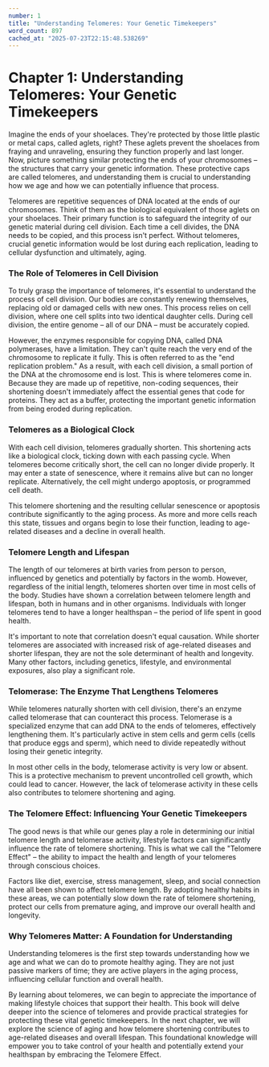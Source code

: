 ```yaml
---
number: 1
title: "Understanding Telomeres: Your Genetic Timekeepers"
word_count: 897
cached_at: "2025-07-23T22:15:48.538269"
---
```


# Chapter 1: Understanding Telomeres: Your Genetic Timekeepers

Imagine the ends of your shoelaces. They're protected by those little plastic or metal caps, called aglets, right? These aglets prevent the shoelaces from fraying and unraveling, ensuring they function properly and last longer. Now, picture something similar protecting the ends of your chromosomes – the structures that carry your genetic information. These protective caps are called telomeres, and understanding them is crucial to understanding how we age and how we can potentially influence that process.

Telomeres are repetitive sequences of DNA located at the ends of our chromosomes. Think of them as the biological equivalent of those aglets on your shoelaces. Their primary function is to safeguard the integrity of our genetic material during cell division. Each time a cell divides, the DNA needs to be copied, and this process isn't perfect. Without telomeres, crucial genetic information would be lost during each replication, leading to cellular dysfunction and ultimately, aging.


### The Role of Telomeres in Cell Division

To truly grasp the importance of telomeres, it's essential to understand the process of cell division. Our bodies are constantly renewing themselves, replacing old or damaged cells with new ones. This process relies on cell division, where one cell splits into two identical daughter cells. During cell division, the entire genome – all of our DNA – must be accurately copied.

However, the enzymes responsible for copying DNA, called DNA polymerases, have a limitation. They can't quite reach the very end of the chromosome to replicate it fully. This is often referred to as the "end replication problem." As a result, with each cell division, a small portion of the DNA at the chromosome end is lost. This is where telomeres come in. Because they are made up of repetitive, non-coding sequences, their shortening doesn't immediately affect the essential genes that code for proteins. They act as a buffer, protecting the important genetic information from being eroded during replication.


### Telomeres as a Biological Clock

With each cell division, telomeres gradually shorten. This shortening acts like a biological clock, ticking down with each passing cycle. When telomeres become critically short, the cell can no longer divide properly. It may enter a state of senescence, where it remains alive but can no longer replicate. Alternatively, the cell might undergo apoptosis, or programmed cell death.

This telomere shortening and the resulting cellular senescence or apoptosis contribute significantly to the aging process. As more and more cells reach this state, tissues and organs begin to lose their function, leading to age-related diseases and a decline in overall health.


### Telomere Length and Lifespan

The length of our telomeres at birth varies from person to person, influenced by genetics and potentially by factors in the womb. However, regardless of the initial length, telomeres shorten over time in most cells of the body. Studies have shown a correlation between telomere length and lifespan, both in humans and in other organisms. Individuals with longer telomeres tend to have a longer healthspan – the period of life spent in good health.

It's important to note that correlation doesn't equal causation. While shorter telomeres are associated with increased risk of age-related diseases and shorter lifespan, they are not the sole determinant of health and longevity. Many other factors, including genetics, lifestyle, and environmental exposures, also play a significant role.


### Telomerase: The Enzyme That Lengthens Telomeres

While telomeres naturally shorten with cell division, there's an enzyme called telomerase that can counteract this process. Telomerase is a specialized enzyme that can add DNA to the ends of telomeres, effectively lengthening them. It's particularly active in stem cells and germ cells (cells that produce eggs and sperm), which need to divide repeatedly without losing their genetic integrity.

In most other cells in the body, telomerase activity is very low or absent. This is a protective mechanism to prevent uncontrolled cell growth, which could lead to cancer. However, the lack of telomerase activity in these cells also contributes to telomere shortening and aging.


### The Telomere Effect: Influencing Your Genetic Timekeepers

The good news is that while our genes play a role in determining our initial telomere length and telomerase activity, lifestyle factors can significantly influence the rate of telomere shortening. This is what we call the "Telomere Effect" – the ability to impact the health and length of your telomeres through conscious choices.

Factors like diet, exercise, stress management, sleep, and social connection have all been shown to affect telomere length. By adopting healthy habits in these areas, we can potentially slow down the rate of telomere shortening, protect our cells from premature aging, and improve our overall health and longevity.


### Why Telomeres Matter: A Foundation for Understanding

Understanding telomeres is the first step towards understanding how we age and what we can do to promote healthy aging. They are not just passive markers of time; they are active players in the aging process, influencing cellular function and overall health.

By learning about telomeres, we can begin to appreciate the importance of making lifestyle choices that support their health. This book will delve deeper into the science of telomeres and provide practical strategies for protecting these vital genetic timekeepers. In the next chapter, we will explore the science of aging and how telomere shortening contributes to age-related diseases and overall lifespan. This foundational knowledge will empower you to take control of your health and potentially extend your healthspan by embracing the Telomere Effect.
